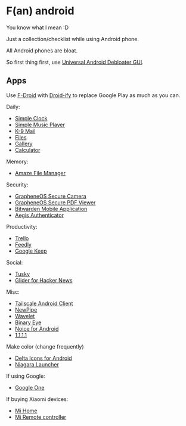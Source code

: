 # F(an) android

You know what I mean :D

Just a collection/checklist while using Android phone.

All Android phones are bloat.

So first thing first, use
[Universal Android Debloater GUI](https://github.com/0x192/universal-android-debloater).

## Apps

Use [F-Droid](https://f-droid.org/en/) with
[Droid-ify](https://github.com/Droid-ify/client) to replace Google Play as much
as you can.

Daily:

- [Simple Clock](https://github.com/SimpleMobileTools/Simple-Clock)
- [Simple Music Player](https://github.com/SimpleMobileTools/Simple-Music-Player)
- [K-9 Mail](https://github.com/thundernest/k-9)
- [Files](https://play.google.com/store/apps/details?id=com.google.android.apps.nbu.files)
- [Gallery](https://play.google.com/store/apps/details?id=com.google.android.apps.photosgo)
- [Calculator](https://play.google.com/store/apps/details?id=com.google.android.calculator)

Memory:

- [Amaze File Manager](https://github.com/TeamAmaze/AmazeFileManager)

Security:

- [GrapheneOS Secure Camera](https://github.com/GrapheneOS/Camera)
- [GrapheneOS Secure PDF Viewer](https://github.com/GrapheneOS/PdfViewer)
- [Bitwarden Mobile Application](https://github.com/bitwarden/mobile)
- [Aegis Authenticator](https://github.com/beemdevelopment/Aegis)

Productivity:

- [Trello](https://play.google.com/store/apps/details?id=com.trello)
- [Feedly](https://play.google.com/store/apps/details?id=com.devhd.feedly)
- [Google Keep](https://play.google.com/store/apps/details?id=com.google.android.keep)

Social:

- [Tusky](https://github.com/tuskyapp/Tusky)
- [Glider for Hacker News](https://github.com/Mosc/Glider)

Misc:

- [Tailscale Android Client](https://github.com/tailscale/tailscale-android)
- [NewPipe](https://github.com/TeamNewPipe/NewPipe/)
- [Wavelet](https://play.google.com/store/apps/details?id=com.pittvandewitt.wavelet)
- [Binary Eye](https://github.com/markusfisch/BinaryEye)
- [Noice for Android](https://github.com/trynoice/android-app)
- [1.1.1.1](https://play.google.com/store/apps/details?id=com.cloudflare.onedotonedotonedotone)

Make color (change frequently)

- [Delta Icons for Android](https://github.com/Delta-Icons/android)
- [Niagara Launcher](https://play.google.com/store/apps/details?id=bitpit.launcher)

If using Google:

- [Google One](https://play.google.com/store/apps/details?id=com.google.android.apps.subscriptions.red)

If buying Xiaomi devices:

- [Mi Home](https://play.google.com/store/apps/details?id=com.xiaomi.smarthome)
- [Mi Remote controller](https://play.google.com/store/apps/details?id=com.duokan.phone.remotecontroller)
